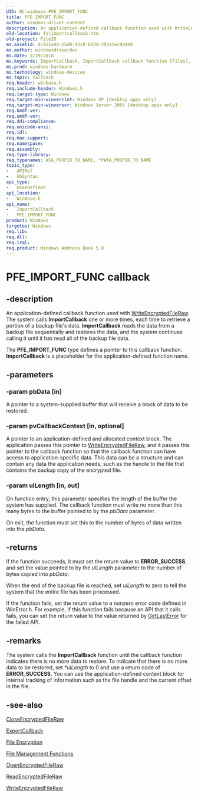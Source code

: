 ```yaml
---
UID: NC:winbase.PFE_IMPORT_FUNC
title: PFE_IMPORT_FUNC
author: windows-driver-content
description: An application-defined callback function used with WriteEncryptedFileRaw. The system calls ImportCallback one or more times, each time to retrieve a portion of a backup file's data.
old-location: fs\importcallback.htm
old-project: FileIO
ms.assetid: 4c951e44-15d8-43c8-bd3d-293a1ec9d444
ms.author: windowsdriverdev
ms.date: 3/29/2018
ms.keywords: ImportCallback, ImportCallback callback function [Files], PFE_IMPORT_FUNC, PFE_IMPORT_FUNC callback function [Files], base.importcallback, fs.importcallback, winbase/ImportCallback, winbase/PFE_IMPORT_FUNC
ms.prod: windows-hardware
ms.technology: windows-devices
ms.topic: callback
req.header: winbase.h
req.include-header: Windows.h
req.target-type: Windows
req.target-min-winverclnt: Windows XP [desktop apps only]
req.target-min-winversvr: Windows Server 2003 [desktop apps only]
req.kmdf-ver: 
req.umdf-ver: 
req.ddi-compliance: 
req.unicode-ansi: 
req.idl: 
req.max-support: 
req.namespace: 
req.assembly: 
req.type-library: 
req.typenames: WIA_PROPID_TO_NAME, *PWIA_PROPID_TO_NAME
topic_type:
-	APIRef
-	kbSyntax
api_type:
-	UserDefined
api_location:
-	WinBase.h
api_name:
-	ImportCallback
-	PFE_IMPORT_FUNC
product: Windows
targetos: Windows
req.lib: 
req.dll: 
req.irql: 
req.product: Windows Address Book 5.0
---
```


# PFE_IMPORT_FUNC callback


## -description


An application-defined callback function used with 
    <a href="https://msdn.microsoft.com/f44e291e-dbc6-4a44-92ba-92a81e043764">WriteEncryptedFileRaw</a>. The system calls 
    <b>ImportCallback</b> one or more times, each time to retrieve a 
    portion of a backup file's data. 
    <b>ImportCallback</b> reads the data from a backup file 
    sequentially and restores the data, and  the system continues calling it until  it has read all of the backup file 
    data.

The <b>PFE_IMPORT_FUNC</b> type defines a pointer to this callback function. 
    <b>ImportCallback</b> is a placeholder for the 
    application-defined function name.


## -parameters




### -param pbData [in]

A pointer to a system-supplied buffer that will receive a block of data to be restored.


### -param pvCallbackContext [in, optional]

A pointer to an application-defined and allocated context block. The application passes this pointer to 
      <a href="https://msdn.microsoft.com/f44e291e-dbc6-4a44-92ba-92a81e043764">WriteEncryptedFileRaw</a>, and it passes this 
      pointer to the callback function so that the callback function can have access to application-specific data. 
      This data can be a structure and can contain any data the application needs, such as the handle to the file that 
      contains the backup copy of the encrypted file.


### -param ulLength [in, out]

On function entry, this parameter specifies the length of the buffer the system has supplied. The callback 
       function must write no more than this many bytes to the buffer pointed to by the 
       <i>pbData</i> parameter.

On exit, the function must set this to the number of bytes of data written into the 
       <i>pbData</i>.


## -returns



If the function succeeds, it must set the return value to <b>ERROR_SUCCESS</b>, and set 
       the value pointed to by the <i>ulLength</i> parameter to the number of bytes copied into 
       <i>pbData</i>.

When the end of the backup file is reached, set <i>ulLength</i> to zero to tell the system 
       that the entire file has been processed.

If the function fails, set the return value to a nonzero error code defined in WinError.h. For 
       example, if this function fails because an API that it calls fails, you can set the return value to the value 
       returned by <a href="https://msdn.microsoft.com/d852e148-985c-416f-a5a7-27b6914b45d4">GetLastError</a> for the failed API.




## -remarks



The system calls the <b>ImportCallback</b> function until the 
     callback function indicates there is no more data to restore. To indicate that there is no more data to be 
     restored, set <i>*ulLength</i> to 0 and use a return code of 
     <b>ERROR_SUCCESS</b>. You can use the application-defined context block for internal tracking 
     of information such as the file handle and the current offset in the file.




## -see-also




<a href="https://msdn.microsoft.com/54bf7114-0ebb-4d9c-bc67-2ac351dbe55d">CloseEncryptedFileRaw</a>



<a href="https://msdn.microsoft.com/156948c9-d7b4-4491-bdb1-e1864a32caab">ExportCallback</a>



<a href="https://msdn.microsoft.com/5f20109f-727d-44a9-90a1-0adc19b00d28">File Encryption</a>



<a href="https://msdn.microsoft.com/1cf0547d-54ac-410a-acbe-7b3b3ebb310b">File Management Functions</a>



<a href="https://msdn.microsoft.com/f792f38d-783e-4f39-a9d8-0c378d508d97">OpenEncryptedFileRaw</a>



<a href="https://msdn.microsoft.com/15f6f617-969d-4a40-9038-b902a3c2518b">ReadEncryptedFileRaw</a>



<a href="https://msdn.microsoft.com/f44e291e-dbc6-4a44-92ba-92a81e043764">WriteEncryptedFileRaw</a>
 

 

